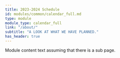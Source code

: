 ```yaml
---
title: 2023-2024 Schedule
id: modules/common/calendar_full.md
type: module
module_type: calendar_full
link: "/about/"
subtitle: "A LOOK AT WHAT WE HAVE PLANNED."
has_header: true
---
```

Module content text assuming that there is a sub page.